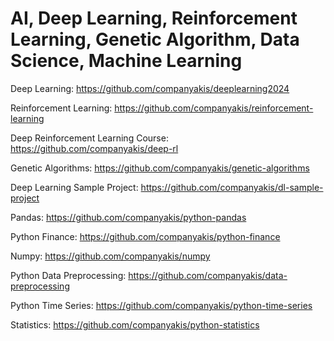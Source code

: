 # AI, Deep Learning, Reinforcement Learning, Genetic Algorithm, Data Science, Machine Learning

Deep Learning:
https://github.com/companyakis/deeplearning2024

Reinforcement Learning:
https://github.com/companyakis/reinforcement-learning

Deep Reinforcement Learning Course:
https://github.com/companyakis/deep-rl

Genetic Algorithms:
https://github.com/companyakis/genetic-algorithms

Deep Learning Sample Project:
https://github.com/companyakis/dl-sample-project

Pandas: 
https://github.com/companyakis/python-pandas

Python Finance:
https://github.com/companyakis/python-finance

Numpy:
https://github.com/companyakis/numpy

Python Data Preprocessing:
https://github.com/companyakis/data-preprocessing

Python Time Series:
https://github.com/companyakis/python-time-series

Statistics:
https://github.com/companyakis/python-statistics

